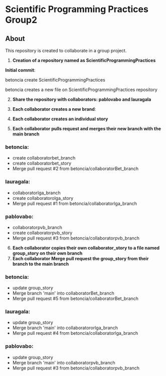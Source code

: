 # Scientific Programming Practices Group2
## About
This repository is created to collaborate in a group project.
1. **Creation of a repository named as ScientificProgrammingPractices**

**Initial commit**: 

betoncia create ScientificProgrammingPractices

betoncia creates a new file on ScientificProgrammingPractices repository

2. **Share the repository with collaborators: pablovabo and lauragala**

3. **Each collaborator creates a new brand**:
4. **Each collaborator creates an individual story**
5. **Each collaborator pulls request and merges their new branch with the main branch**

### **betoncia**:
 - create collaboratorbet_branch
 - create collaboratorbet_story
 - Merge pull request #2 from betoncia/collaboratorBet_branch
 
 ### **lauragala**:
 - collaboratorlga_branch
 - create collaboratorolga_story
 - Merge pull request #1 from betoncia/collaboratorlga_branch
 
 ### **pablovabo**:
 - collaboratorpvb_branch
 - create collaboratorpvb_story
 - Merge pull request #3 from betoncia/collaboratorpvb_branch
 
6. **Each collaborator copies their own collaborator_story to a file named group_story on their own branch**
7. **Each collaborator Merge pull request the group_story from their branch to the main branch**

### **betoncia**:
 - update group_story
 - Merge branch 'main' into collaboratorBet_branch
 - Merge pull request #5 from betoncia/collaboratorBet_branch
 
 ### **lauragala**:
 - update group_story
 - Merge branch 'main' into collaboratororlga_branch
 - Merge pull request #4 from betoncia/collaboratorlga_branch
 
 ### **pablovabo**:
 - update group_story
 - Merge branch 'main' into collaboratorpvb_branch
 - Merge pull request #3 from betoncia/collaboratorpvb_branch
